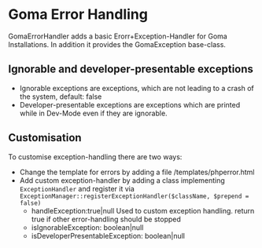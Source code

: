 Goma Error Handling
=======
GomaErrorHandler adds a basic Erorr+Exception-Handler for Goma Installations.
In addition it provides the GomaException base-class.

Ignorable and developer-presentable exceptions
--
* Ignorable exceptions are exceptions, which are not leading to a crash of the system, default: false
* Developer-presentable exceptions are exceptions which are printed while in Dev-Mode even if they are ignorable. 

Customisation
---
To customise exception-handling there are two ways:
* Change the template for errors by adding a file /templates/phperror.html
* Add custom exception-handler by adding a class implementing <code>ExceptionHandler</code> and register it via 
<code>ExceptionManager::registerExceptionHandler($className, $prepend = false)</code>
  * handleException:true|null Used to custom exception handling. return true if other error-handling should be stopped
  * isIgnorableException: boolean|null
  * isDeveloperPresentableException: boolean|null
